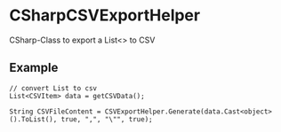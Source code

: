 # CSharpCSVExportHelper
CSharp-Class to export a List&lt;> to CSV

## Example

```
// convert List to csv
List<CSVItem> data = getCSVData();

String CSVFileContent = CSVExportHelper.Generate(data.Cast<object>().ToList(), true, ",", "\"", true);
```
